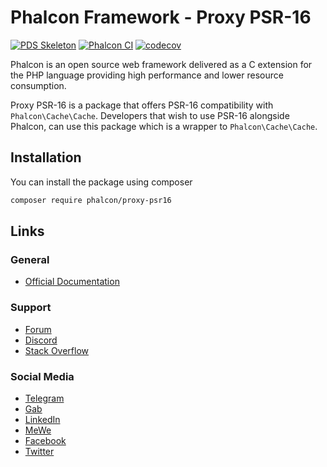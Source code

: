 # Phalcon Framework - Proxy PSR-16

[![PDS Skeleton][pds_skeleton]](https://github.com/php-pds/skeleton)
[![Phalcon CI][actions_badge]](https://github.com/phalcon/proxy-psr16/actions/workflows/main.yml) 
[![codecov][codecov_badge]](https://codecov.io/gh/phalcon/proxy-psr16)

Phalcon is an open source web framework delivered as a C extension for the PHP language providing high performance and lower resource consumption.

Proxy PSR-16 is a package that offers PSR-16 compatibility with `Phalcon\Cache\Cache`. Developers that wish to use PSR-16 alongside Phalcon, can use this package which is a wrapper to `Phalcon\Cache\Cache`.

## Installation

You can install the package using composer

```sh
composer require phalcon/proxy-psr16
```

## Links

### General
* [Official Documentation](https://docs.phalcon.io/)

### Support
* [Forum](https://phalcon.io/forum)
* [Discord](https://phalcon.io/discord)
* [Stack Overflow](https://phalcon.io/so)

### Social Media
* [Telegram](https://phalcon.io/telegram)
* [Gab](https://phalcon.io/gab)
* [LinkedIn](https://phalcon.io/linkedin)
* [MeWe](https://phalcon.io/mewe)
* [Facebook](https://phalcon.io/fb)
* [Twitter](https://phalcon.io/t)


<!-- External links should be here -->
[actions_badge]: https://github.com/phalcon/proxy-psr16/actions/workflows/main.yml/badge.svg
[codecov_badge]: https://codecov.io/gh/phalcon/proxy-psr16/branch/master/graph/badge.svg?token=426jh06aRu

[pds_skeleton]: https://img.shields.io/badge/pds-skeleton-blue.svg?style=flat-square

[discord-badge]:            https://img.shields.io/discord/310910488152375297?label=Discord&logo=discord&style=flat-square
